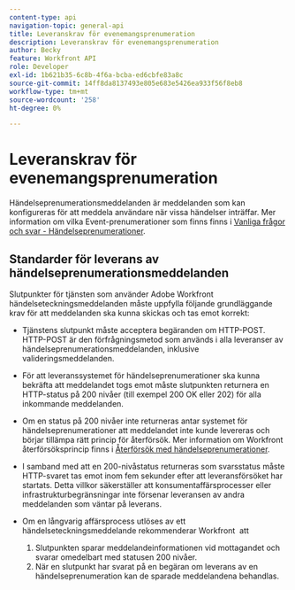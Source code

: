 ```yaml
---
content-type: api
navigation-topic: general-api
title: Leveranskrav för evenemangsprenumeration
description: Leveranskrav för evenemangsprenumeration
author: Becky
feature: Workfront API
role: Developer
exl-id: 1b621b35-6c8b-4f6a-bcba-ed6cbfe83a8c
source-git-commit: 14ff8da8137493e805e683e5426ea933f56f8eb8
workflow-type: tm+mt
source-wordcount: '258'
ht-degree: 0%

---
```



# Leveranskrav för evenemangsprenumeration

Händelseprenumerationsmeddelanden är meddelanden som kan konfigureras för att meddela användare när vissa händelser inträffar. Mer information om vilka Event-prenumerationer som finns finns i [Vanliga frågor och svar - Händelseprenumerationer](../../wf-api/general/event-subs-faq.md).

## Standarder för leverans av händelseprenumerationsmeddelanden

Slutpunkter för tjänsten som använder Adobe Workfront händelseteckningsmeddelanden måste uppfylla följande grundläggande krav för att meddelanden ska kunna skickas och tas emot korrekt:

* Tjänstens slutpunkt måste acceptera begäranden om HTTP-POST. HTTP-POST är den förfrågningsmetod som används i alla leveranser av händelseprenumerationsmeddelanden, inklusive valideringsmeddelanden.

* För att leveranssystemet för händelseprenumerationer ska kunna bekräfta att meddelandet togs emot måste slutpunkten returnera en HTTP-status på 200 nivåer (till exempel 200 OK eller 202) för alla inkommande meddelanden.

* Om en status på 200 nivåer inte returneras antar systemet för händelseprenumerationer att meddelandet inte kunde levereras och börjar tillämpa rätt princip för återförsök. Mer information om Workfront återförsöksprincip finns i [Återförsök med händelseprenumerationer](../../wf-api/api/event-sub-retries.md).

* I samband med att en 200-nivåstatus returneras som svarsstatus måste HTTP-svaret tas emot inom fem sekunder efter att leveransförsöket har startats. Detta villkor säkerställer att konsumentaffärsprocesser eller infrastrukturbegränsningar inte försenar leveransen av andra meddelanden som väntar på leverans.

* Om en långvarig affärsprocess utlöses av ett händelseteckningsmeddelande rekommenderar Workfront  att

   1. Slutpunkten sparar meddelandeinformationen vid mottagandet och svarar omedelbart med statusen 200 nivåer.
   1. När en slutpunkt har svarat på en begäran om leverans av en händelseprenumeration kan de sparade meddelandena behandlas.
